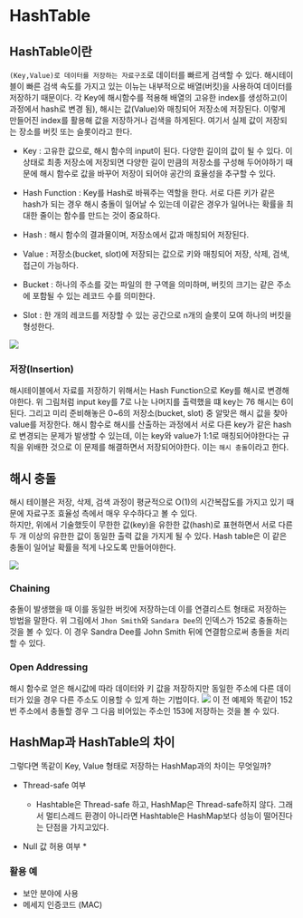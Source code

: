 # HashTable

## HashTable이란

`(Key,Value)로 데이터를 저장하는 자료구조`로 데이터를 빠르게 검색할 수 있다.
해시테이블이 빠른 검색 속도를 가지고 있는 이뉴는 내부적으로 배열(버킷)을 사용하여 데이터를 저장하기 때문이다. 각 Key에 해시함수를 적용해 배열의 고유한 index를 생성하고(이 과정에서 hash로 변경 됨), 해시는 값(Value)와 매칭되어 저장소에 저장된다. 이렇게 만들어진 index를 활용해 값을 저장하거나 검색을 하게된다. 여기서 실제 값이 저장되는 장소를 버킷 또는 슬롯이라고 한다.

- Key : 고유한 값으로, 해시 함수의 input이 된다. 다양한 길이의 값이 될 수 있다. 이 상태로 최종 저장소에 저장되면 다양한 길이 만큼의 저장소를 구성해 두어야하기 때문에 해시 함수로 값을 바꾸어 저장이 되어야 공간의 효율성을 추구할 수 있다.

- Hash Function : Key를 Hash로 바꿔주는 역할을 한다. 서로 다른 키가 같은 hash가 되는 경우 해시 충돌이 일어날 수 있는데 이같은 경우가 일어나는 확률을 최대한 줄이는 함수를 만드는 것이 중요하다.

- Hash : 해시 함수의 결과물이며, 저장소에서 값과 매칭되어 저장된다.

- Value : 저장소(bucket, slot)에 저장되는 값으로 키와 매칭되어 저장, 삭제, 검색, 접근이 가능하다.

- Bucket : 하나의 주소를 갖는 파일의 한 구역을 의미하며, 버킷의 크기는 같은 주소에 포함될 수 있는 레코드 수를 의미한다.

- Slot : 한 개의 레코드를 저장할 수 있는 공간으로 n개의 슬롯이 모여 하나의 버킷을 형성한다.

![](https://media.geeksforgeeks.org/wp-content/uploads/Linear-Probing-1-1.jpg)

### 저장(Insertion)

해시테이블에서 자료를 저장하기 위해서는 Hash Function으로 Key를 해시로 변경해야한다.
위 그림처럼 input key를 7로 나눈 나머지를 출력했을 떄 key는 76 해시는 6이 된다.
그리고 미리 준비해놓은 0~6의 저장소(bucket, slot) 중 알맞은 해시 값을 찾아 value를 저장한다.
해시 함수로 해시를 산출하는 과정에서 서로 다른 key가 같은 hash로 변경되는 문제가 발생할 수 있는데, 이는 key와 value가 1:1로 매칭되어야한다는 규칙을 위배한 것으로 이 문제를 해결하면서 저장되어야한다. 이는 `해시 충돌`이라고 한다.

## 해시 충돌

해시 테이블은 저장, 삭제, 검색 과정이 평균적으로 O(1)의 시간복잡도를 가지고 있기 때문에 자료구조 효율성 측에서 매우 우수하다고 볼 수 있다.  
하지만, 위에서 기술했듯이 무한한 값(key)을 유한한 값(hash)로 표현하면서 서로 다른 두 개 이상의 유한한 값이 동일한 출력 값을 가지게 될 수 있다.
Hash table은 이 같은 충돌이 일어날 확률을 적게 나오도록 만들어야한다.

![](https://baeharam.netlify.app/media/ds/hash4.png)

### Chaining

충돌이 발생했을 때 이를 동일한 버킷에 저장하는데 이를 연결리스트 형태로 저장하는 방법을 말한다. 위 그림에서 `Jhon Smith`와 `Sandara Dee`의 인덱스가 152로 충돌하는 것을 볼 수 있다. 이 경우 Sandra Dee를 John Smith 뒤에 연결함으로써 충돌을 처리할 수 있다.

### Open Addressing

해시 함수로 얻은 해시값에 따라 데이터와 키 값을 저장하지만 동일한 주소에 다른 데이터가 있을 경우 다른 주소도 이용할 수 있게 하는 기법이다.
![](https://baeharam.netlify.app/media/ds/hash5.png)
이 전 예제와 똑같이 152번 주소에서 충돌할 경우 그 다음 비어있는 주소인 153에 저장하는 것을 볼 수 있다.


## HashMap과 HashTable의 차이
그렇다면 똑같이 Key, Value 형태로 저장하는 HashMap과의 차이는 무엇일까?  
* Thread-safe 여부
    * Hashtable은 Thread-safe 하고, HashMap은 Thread-safe하지 않다. 그래서 멀티스레드 환경이 아니라면 Hashtable은 HashMap보다 성능이 떨어진다는 단점을 가지고있다. 
    
* Null 값 허용 여부
    * 


### 활용 예
* 보안 분야에 사용
* 메세지 인증코드 (MAC) 